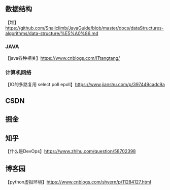 ## 数据结构

【堆】https://github.com/Snailclimb/JavaGuide/blob/master/docs/dataStructures-algorithms/data-structure/%E5%A0%86.md

### JAVA

【java各种相关】https://www.cnblogs.com/ITtangtang/

### 计算机网络

【IO的多路复用 select poll epoll】https://www.jianshu.com/p/397449cadc9a

## CSDN

## 掘金

## 知乎

【什么是DevOps】https://www.zhihu.com/question/58702398

## 博客园
【python虚拟环境】https://www.cnblogs.com/shyern/p/11284127.html
